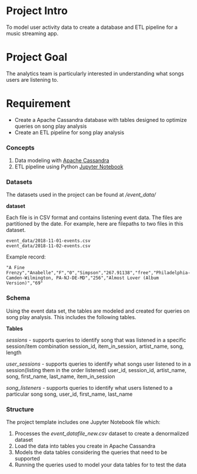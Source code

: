 # Project Intro

To model user activity data to create a database and ETL pipeline for a music streaming app.

# Project Goal

The analytics team is particularly interested in understanding what songs users are listening to.

# Requirement
- Create a Apache Cassandra database with tables designed to optimize queries on song play analysis 
- Create an ETL pipeline for song play analysis 

### Concepts
1. Data modeling with [Apache Cassandra](http://cassandra.apache.org/)
2. ETL pipeline using Python [Jupyter Notebook](https://jupyter.org/)

### Datasets 
The datasets used in the project can be found at */event_data/*

**dataset**

Each file is in CSV format and contains listening event data. The files are partitioned by the date. For example, here are filepaths to two files in this dataset.
```
event_data/2018-11-01-events.csv
event_data/2018-11-02-events.csv
```
Example record: 
```
"A Fine Frenzy","Anabelle","F","0","Simpson","267.91138","free","Philadelphia-Camden-Wilmington, PA-NJ-DE-MD","256","Almost Lover (Album Version)","69"
```

### Schema 
Using the event data set, the tables are modeled and created for queries on song play analysis. This includes the following tables.

**Tables**

*sessions* - supports queries to identify song that was listened in a specific session/item combination
session_id, item_in_session, artist_name, song, length

*user_sessions* - supports queries to identify what songs user listened to in a session(listing them in the order listened)
user_id, session_id, artist_name, song, first_name, last_name, item_in_session

*song_listeners* - supports queries to identify what users listened to a particular song
song, user_id, first_name, last_name

### Structure
The project template includes one Jupyter Notebook file which:
1. Processes the *event_datafile_new.csv* dataset to create a denormalized dataset
2. Load the data into tables you create in Apache Cassandra
3. Models the data tables considering the queries that need to be supported
4. Running the queries used to model your data tables for to test the data


